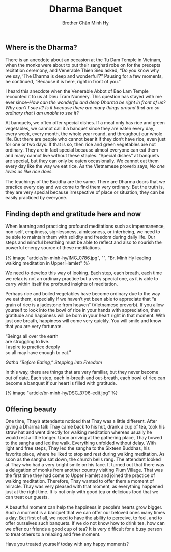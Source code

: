 ﻿---
title: Dharma Banquet
author: Brother Chân Minh Hy
---

## Where is the Dharma? 

There is an anecdote about an occasion at the Tu Dam Temple in Vietnam, when the monks were about to put their sanghati robe on for the precepts recitation ceremony, and Venerable Thien Sieu asked, “Do you know why we say, ‘The Dharma is deep and wonderful’?” Pausing for a few moments, he continued, “Because it is here, right in front of you.”

<!-- {% image "article/br-minh-hy/IMG_8496-edited.jpg" %} -->

I heard this anecdote when the Venerable Abbot of Bao Lam Temple recounted it to us at Dieu Tram Nunnery. This question has stayed with me ever since–*How can the wonderful and deep Dharma be right in front of us? Why can’t I see it? Is it because there are many things around that are so ordinary that I am unable to see it?*

At banquets, we often offer special dishes. If a meal only has rice and green vegetables, we cannot call it a banquet since they are eaten every day, every week, every month, the whole year round, and throughout our whole life. But there are people who cannot bear it if they don’t have rice, even just for one or two days. If that is so, then rice and green vegetables are not ordinary. They are in fact special because almost everyone can eat them and many cannot live without these staples. “Special dishes” at banquets are special, but they can only be eaten occasionally. We cannot eat them every day like the way we eat rice. As the Vietnamese proverb says, *No one loves us like rice does.* 

The teachings of the Buddha are the same. There are Dharma doors that we practice every day and we come to find them very ordinary. But the truth is, they are very special because irrespective of place or situation, they can be easily practiced by everyone. 

## Finding depth and gratitude here and now 

When learning and practicing profound meditations such as impermanence, non-self, emptiness, signlessness, aimlessness, or interbeing, we need to be able to maintain them with solidity and freedom during daily life. Our steps and mindful breathing must be able to reflect and also to nourish the powerful energy source of these meditations.

{% image "article/br-minh-hy/IMG_0786.jpg", "", "Br. Minh Hy leading walking meditation in Upper Hamlet" %}

We need to develop this way of looking. Each step, each breath, each time we relax is not an ordinary practice but a very special one, as it is able to carry within itself the profound insights of meditation.

Perhaps rice and boiled vegetables have become ordinary due to the way we eat them, especially if we haven’t yet been able to appreciate that “a grain of rice is a jadestone from heaven” (Vietnamese proverb). If you allow yourself to look into the bowl of rice in your hands with appreciation, then gratitude and happiness will be born in your heart right in that moment. With just one breath, happiness will come very quickly. You will smile and know that you are very fortunate.

<div class="verse"><p>“Beings all over the earth<br/>
are struggling to live.<br/>
I aspire to practice deeply<br/>
so all may have enough to eat.”</p>
<cite>Gatha “Before Eating,” Stepping into Freedom</cite></div>

In this way, there are things that are very familiar, but they never become out of date. Each step, each in-breath and out-breath, each bowl of rice can become a banquet if our heart is filled with gratitude.

{% image "article/br-minh-hy/DSC_3796-edit.jpg" %}

## Offering beauty

One time, Thay’s attendants noticed that Thay was a little different. After giving a Dharma talk Thay came back to his hut, drank a cup of tea, took his straw hat and went directly for walking meditation whereas usually he would rest a little longer. Upon arriving at the gathering place, Thay bowed to the sangha and led the walk. Everything unfolded without delay. With light and free steps, Thay led the sangha to the Sixteen Buddhas, his favorite place, where he liked to stop and rest during walking meditation. As soon as the sangha sat down, the church bells rang. The attendant looked at Thay who had a very bright smile on his face. It turned out that there was a delegation of monks from another country visiting Plum Village. That was the first time they had come to Upper Hamlet and joined the practice of walking meditation. Therefore, Thay wanted to offer them a moment of miracle. Thay was very pleased with that moment, as everything happened just at the right time. It is not only with good tea or delicious food that we can treat our guests. 

A beautiful moment can help the happiness in people’s hearts grow bigger. Such a moment is a banquet that we can offer our beloved ones many times a day. But first of all, we need to have the ability to perceive, to feel, and to offer ourselves such banquets. If we do not know how to drink tea, how can we offer our friends a good cup of tea? It is very difficult for a busy person to treat others to a relaxing and free moment.

<p class="noIndent">Have you treated yourself today with any happy moments?</p>


